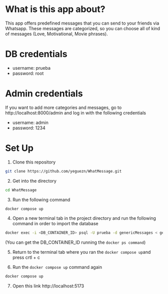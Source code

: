 # What is this app about?
This app offers predefined messages that you can send to your friends via Whatsapp. These messages are categorized, so you can choose all of kind of messages (Love, Motivational, Movie phrases).

# DB credentials
- username: prueba
- password: root

# Admin credentials
If you want to add more categories and messages, go to http://localhost:8000/admin and log in with the following credentials
- username: admin
- password: 1234

# Set Up
1. Clone this repository
```bash
git clone https://github.com/yeguezn/WhatMessage.git
```
2. Get into the directory
```bash
cd WhatMessage
```
3. Run the following command
```bash
docker compose up
```

4. Open a new terminal tab in the project directory and run the following command in order to import the database
```bash
docker exec -i <DB_CONTAINER_ID> psql -U prueba -d genericMessages < genericMessages.sql
```
(You can get the DB_CONTAINER_ID running the `docker ps command`)

5. Return to the terminal tab where you ran the `docker compose up`and press crtl + c

6. Run the `docker compose up` command again
```bash
docker compose up
```
7. Open this link http://localhost:5173

